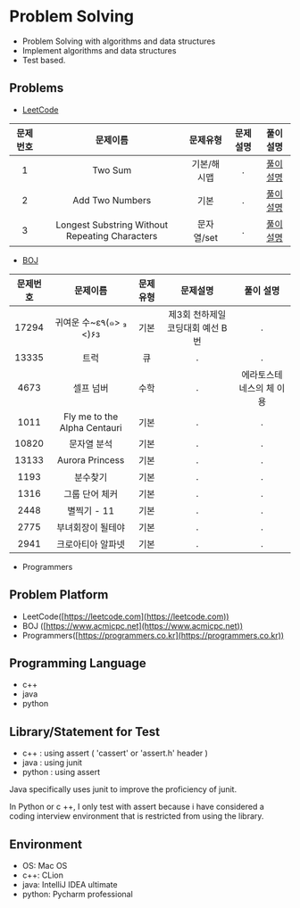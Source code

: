 # Problem Solving

- Problem Solving with algorithms and data structures
- Implement algorithms and data structures
- Test based.

## Problems

* [LeetCode](/LeetCode/)

| 문제번호    | 문제이름    | 문제유형 | 문제설명 |풀이 설명|
|:--------:| :------: | :--------: | :--------: | :--------: |
|1|Two Sum|기본/해시맵|.|[풀이 설명](https://limdongjin.github.io/problemsolving/twosum.html)|
|2|Add Two Numbers|기본|.|[풀이 설명](https://limdongjin.github.io/problemsolving/add-two-numbers.html)|
|3|Longest Substring Without Repeating Characters|문자열/set|.|[풀이 설명](https://limdongjin.github.io/problemsolving/Longest-Substring-Without-Repeating-Characters.html)|

* [BOJ](/Boj/)

| 문제번호    | 문제이름    | 문제유형 | 문제설명 |풀이 설명|
|:--------:| :------: | :--------: | :--------: | :--------: |
|17294|귀여운 수~ε٩(๑> ₃ <)۶з|기본| 제3회 천하제일 코딩대회 예선 B번|.|
|13335|트럭|큐|.|.|
|4673|셀프 넘버|수학|.|에라토스테네스의 체 이용|
|1011|Fly me to the Alpha Centauri|기본|.|.|
|10820|문자열 분석|기본|.|.|
|13133|Aurora Princess|기본|.|.|
|1193|분수찾기|기본|.|.|
|1316|그룹 단어 체커|기본|.|.|
|2448|별찍기 - 11|기본|.|.|
|2775|부녀회장이 될테야|기본|.|.|
|2941|크로아티아 알파넷|기본|.|.|

* Programmers

## Problem Platform

- LeetCode([https://leetcode.com](https://leetcode.com))
- BOJ ([https://www.acmicpc.net](https://www.acmicpc.net))
- Programmers([https://programmers.co.kr](https://programmers.co.kr))

## Programming Language

- c++
- java
- python

## Library/Statement for Test

- c++ : using assert ( 'cassert' or 'assert.h' header )
- java : using junit
- python : using assert

Java specifically uses junit to improve the proficiency of junit.

In Python or c ++, 
I only test with assert because i have considered a coding interview environment 
that is restricted from using the library.

## Environment

- OS: Mac OS
- c++: CLion
- java: IntelliJ IDEA ultimate
- python: Pycharm professional
